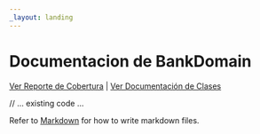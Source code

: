 ```yaml
---
_layout: landing
---
```


# Documentacion de BankDomain

<!-- Enlaces personalizados -->
<p>
  <a href="/lab-2025-i-si784-u2-05-cs-Brunoenr02/coverage/index.htm">Ver Reporte de Cobertura</a> |
  <a href="/lab-2025-i-si784-u2-05-cs-Brunoenr02/api/">Ver Documentación de Clases</a>
</p>

// ... existing code ...

Refer to [Markdown](http://daringfireball.net/projects/markdown/) for how to write markdown files.